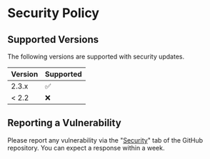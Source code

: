 # Security Policy

## Supported Versions

The following versions are supported with security updates.

| Version | Supported          |
|---------|--------------------|
| 2.3.x   | :white_check_mark: |
| < 2.2   | :x:                |

## Reporting a Vulnerability

Please report any vulnerability via the "[Security](https://github.com/s0ders/go-semver-release/security)" tab of the 
GitHub repository. You can expect a response within a week. 
